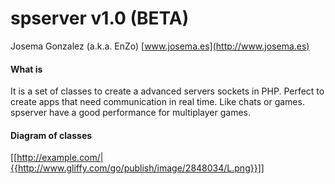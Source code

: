 spserver v1.0 (BETA)
====================

Josema Gonzalez (a.k.a. EnZo)
[www.josema.es](http://www.josema.es)

#### What is  ####

It is a set of classes to create a advanced servers sockets in PHP. Perfect to create apps that need communication in real time. Like chats or games. spserver have a good performance for multiplayer games.

#### Diagram of classes  ####


[[http://example.com/|{{http://www.gliffy.com/go/publish/image/2848034/L.png}}]]